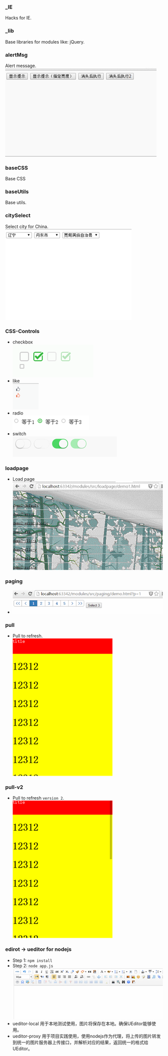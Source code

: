 
### _IE
Hacks for IE.

### _lib
Base libraries for modules like: jQuery.

### alertMsg
Alert message.<br>
![alertMsg](./alertMsg/demo.gif)

### baseCSS
Base CSS

### baseUtils
Base utils.

### citySelect
Select city for China.<br>
![citySelect](./citySelect/demo.gif)

### CSS-Controls
* checkbox <br> ![checkbox](./CSS-Controls/checkbox/demo.gif)
* like <br> ![like](./CSS-Controls/like/demo.gif)
* radio <br>  ![radio](./CSS-Controls/radio/demo.png)
* switch <br> ![switch](./CSS-Controls/switch/demo.gif)

### loadpage
* Load page <br> ![loadpage](./loadpage/demo.gif)

### paging
* ![paging](./paging/demo.gif)

### pull
* Pull to refresh. <br> ![pull](./pull/demo.gif)

### pull-v2
* Pull to refresh `version 2`. <br> ![pull-v2](./pull-v2/demo.gif)


### edirot -> ueditor for nodejs

* Step 1: `npm install`
* Step 2: `node app.js` <br> ![ueditor](./editor/ueditor/demo.gif)
* ueditor-local 用于本地测试使用，图片将保存在本地。确保UEditor能够使用。
* ueditor-proxy 用于项目实践使用，使用nodejs作为代理，将上传的图片转发到统一的图片服务器上传接口，并解析对应的结果，返回统一的格式给UEditor。

